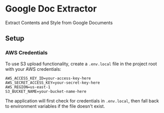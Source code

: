 # Google Doc Extractor
Extract Contents and Style from Google Documents

## Setup

### AWS Credentials
To use S3 upload functionality, create a `.env.local` file in the project root with your AWS credentials:

```
AWS_ACCESS_KEY_ID=your-access-key-here
AWS_SECRET_ACCESS_KEY=your-secret-key-here
AWS_REGION=us-east-1
S3_BUCKET_NAME=your-bucket-name-here
```

The application will first check for credentials in `.env.local`, then fall back to environment variables if the file doesn't exist.
